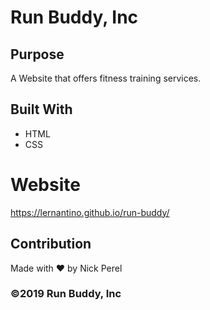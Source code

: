 # Run Buddy, Inc

## Purpose
A Website that offers fitness training services.

## Built With
* HTML
* CSS

# Website
https://lernantino.github.io/run-buddy/

## Contribution
Made with ❤️ by Nick Perel

### ©️2019 Run Buddy, Inc
